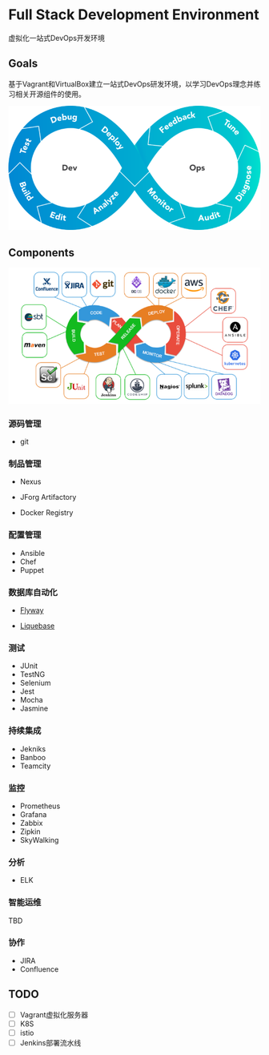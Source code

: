 Full Stack Development Environment
======================================

虚拟化一站式DevOps开发环境

## Goals
基于Vagrant和VirtualBox建立一站式DevOps研发环境，以学习DevOps理念并练习相关开源组件的使用。

![](assets/imgs/DevOps_Infinity_Loop.png)





## Components

![image-20200509091552894](assets/imgs/devops-big-pict.png)

### 源码管理

- git

### 制品管理

- Nexus

- JForg Artifactory

- Docker Registry

### 配置管理
- Ansible
- Chef
- Puppet

### 数据库自动化

- [Flyway](https://flywaydb.org/)

- [Liquebase](https://www.liquibase.org/)

### 测试
- JUnit
- TestNG
- Selenium
- Jest
- Mocha
- Jasmine

### 持续集成
- Jekniks
- Banboo
- Teamcity

### 监控
- Prometheus
- Grafana
- Zabbix
- Zipkin
- SkyWalking

### 分析

- ELK

### 智能运维

TBD

### 协作

- JIRA
- Confluence

## TODO

- [ ] Vagrant虚拟化服务器
- [ ] K8S
- [ ] istio
- [ ] Jenkins部署流水线